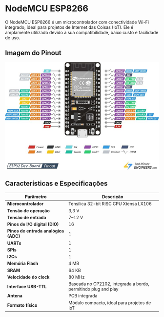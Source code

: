 # NodeMCU ESP8266

O NodeMCU ESP8266 é um microcontrolador com conectividade Wi-Fi integrado, ideal para projetos de Internet das Coisas (IoT). Ele é amplamente utilizado devido à sua compatibilidade, baixo custo e facilidade de uso.

## Imagem do Pinout
![Pinout ESP8266](pinout-esp8266.jpg)

## Características e Especificações

| Parâmetro                             | Descrição                                                                 |
|--------------------------------------|---------------------------------------------------------------------------|
| **Microcontrolador**                 | Tensilica 32-bit RISC CPU Xtensa LX106                                   |
| **Tensão de operação**               | 3,3 V                                                                     |
| **Tensão de entrada**                | 7–12 V                                                                    |
| **Pinos de I/O digital (DIO)**       | 16                                                                        |
| **Pinos de entrada analógica (ADC)** | 1                                                                         |
| **UARTs**                            | 1                                                                         |
| **SPIs**                             | 1                                                                         |
| **I2Cs**                             | 1                                                                         |
| **Memória Flash**                    | 4 MB                                                                      |
| **SRAM**                             | 64 KB                                                                     |
| **Velocidade do clock**              | 80 MHz                                                                    |
| **Interface USB-TTL**                | Baseada no CP2102, integrada a bordo, permitindo plug and play           |
| **Antena**                           | PCB integrada                                                             |
| **Formato físico**                   | Módulo compacto, ideal para projetos de IoT                               |
